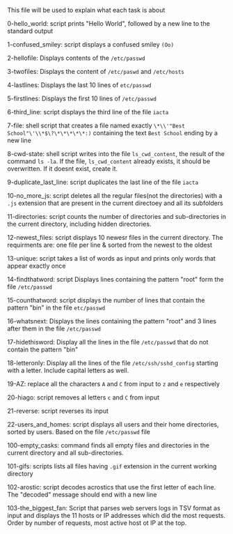 This file will be used to explain what each task is about

0-hello_world: script prints "Hello World", followed by a new line to the standard output

1-confused_smiley: script displays a confused smiley `(Oo)`

2-hellofile: Displays contents of the `/etc/passwd`

3-twofiles: Displays the content of ``/etc/paswd`` and ``/etc/hosts``

4-lastlines: Displays the last 10 lines of ``etc/passwd``

5-firstlines: Displays the first 10 lines of `/etc/passwd`

6-third_line: script displays the third line of the file ``iacta``

7-file: shell script that creates a file named exactly ``\*\\'"Best School"\'\\*$\?\*\*\*\*\*:)`` containing the text `Best School` ending by a new line

8-cwd-state: shell script writes into the file ``ls_cwd_content``, the result of the command ``ls -la``. If the file, `ls_cwd_content` already exists, it should be overwritten. If it doesnt exist, create it. 

9-duplicate_last_line: script duplicates the last line of the file `iacta`

10-no_more_js: script deletes all the regular files(not the directories) with a `.js` extension that are present in the current directoey and all its subfolders

11-directories: script counts the number of directories and sub-directories in the current directory, including hidden directories.

12-newest_files: script displays 10 newesr files in the current directory. The requirments are: one file per line & sorted from the newest to the oldest

13-unique: script takes a list of words as input and prints only words that appear exactly once

14-findthatword: script Displays lines containing the pattern "root" form the file `/etc/passwd`

15-counthatword: script displays the number of lines that contain the pattern "bin" in the file `etc/passwd`

16-whatsnext: Displays the lines containing the pattern "root" and 3 lines after them in the file `/etc/passwd`

17-hidethisword: Display all the lines in the file `/etc/passwd` that do not contain the pattern "bin"

18-letteronly: Display all the lines of the file `/etc/ssh/sshd_config` starting with a letter. Include capital letters as well. 

19-AZ: replace all the characters `A` and `C` from input to `z` and `e` respectively 

20-hiago: script removes al letters `c` and `C` from input

21-reverse: script reverses its input

22-users_and_homes: script displays all users and their home directories, sorted by users. Based on the file `/etc/passwd` file

100-empty_casks: command finds all empty files and directories in the current directory and all sub-directories. 

101-gifs: scripts lists all files having `.gif` extension in the current working directory 

102-arostic: script decodes acrostics that use the first letter of each line. The "decoded" message should end with a new line

103-the_biggest_fan: Script that parses web servers logs in TSV format as input and displays the 11 hosts or IP addresses which did the most requests. Order by number of requests, most active host ot IP at the top. 


